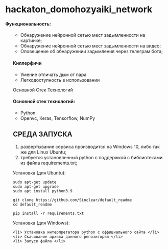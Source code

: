 # hackaton_domohozyaiki_network
<h4>Функциональность:</h4>
<ul>
<ul>
    <li>Обнаружение нейронной сетью мест задымленности на картинке;</li>
    <li>Обнаружение нейронной сетью мест задымленности на видео;</li>
    <li>Оповещение об обнаружении задымления через телеграм бота;</li>
</ul> 
 
 
<h4>Киллерфичи</h4>
<ul>
    <li>Умение отличать дым от пара</li>
    <li>Легкодоступность в использовании</li>
</ul>

    
Основной Стек Технологий
<h4>Основной стек технологий:</h4>
<ul>
    <li>Python</li>
	<li>Openvc, Keras, Tensorflow, NumPy</li>  
 </ul>
    
СРЕДА ЗАПУСКА
------------
1) развертывание сервиса производится на Windows 10, либо так же для Linux Ubuntu;
2) требуется установленный python с поддержкой c библиотеками из файла requirements.txt;

	
Установка (для Ubuntu):
	
	sudo apt-get update
	sudo apt-get upgrade
	sudo apt install python3.9
	
	git clone https://github.com/Sinclear/default_readme
	cd default_readme
	
	pip install -r requirements.txt

Установка (для Windows):
	
	<li> Установка интерпретатора python с оффициального сайта </li>
	<li> Скачивание архива данного репозитория </li>
	<li> Запуск файла </li>
